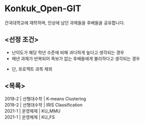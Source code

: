 # Konkuk_Open-GIT
건국대학교에 재학하며, 인상에 남던 과제들을 후배들을 공유합니다.

## <선정 조건>
- 난이도가 해당 학년 수준에 비해 과다하게 높다고 생각되는 경우
- 매년 과제가 반복되어 족보가 없는 후배들에게 불리하다고 생각되는 경우
* 단, 프로젝트 과목 제외

## <목록>
2019-2 | 선형대수학 | K-means Clustering<br>
2019-2 | 선형대수학 | IRIS Classification<br>
2021-1 | 운영체제 | KU_MMU<br>
2021-1 | 운영체제 | KU_FS<br>
